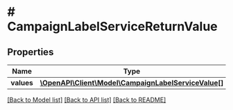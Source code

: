 # # CampaignLabelServiceReturnValue

## Properties

Name | Type | Description | Notes
------------ | ------------- | ------------- | -------------
**values** | [**\OpenAPI\Client\Model\CampaignLabelServiceValue[]**](CampaignLabelServiceValue.md) |  | [optional]

[[Back to Model list]](../../README.md#models) [[Back to API list]](../../README.md#endpoints) [[Back to README]](../../README.md)

